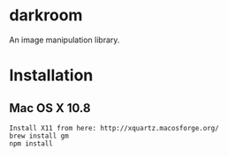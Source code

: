 darkroom
========

An image manipulation library.

# Installation
## Mac OS X 10.8
    Install X11 from here: http://xquartz.macosforge.org/
    brew install gm
    npm install